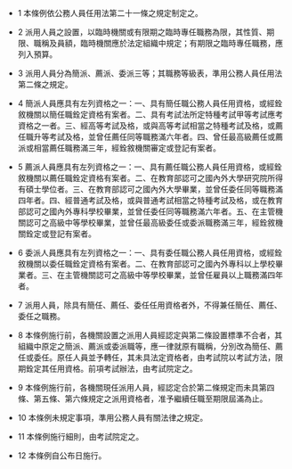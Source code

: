 * 1 本條例依公務人員任用法第二十一條之規定制定之。

* 2 派用人員之設置，以臨時機關或有限期之臨時專任職務為限，其性質、期限、職稱及員額，臨時機關應於法定組織中規定；有期限之臨時專任職務，應列入預算。

* 3 派用人員分為簡派、薦派、委派三等；其職務等級表，準用公務人員任用法第二條之規定。

* 4 簡派人員應具有左列資格之一：一、具有簡任職公務人員任用資格，或經銓敘機關以簡任職銓定資格有案者。二、具有考試法所定特種考試甲等考試應考資格之一者。三、經高等考試及格，或與高等考試相當之特種考試及格，或薦任職升等考試及格，並曾任薦任同等職務滿六年者。四、曾任最高級薦任或薦派或相當薦任職務滿三年，經銓敘機關審定或登記有案者。

* 5 薦派人員應具有左列資格之一：一、具有薦任職公務人員任用資格，或經銓敘機關以薦任職銓定資格有案者。二、在教育部認可之國內外大學研究院所得有碩士學位者。三、在教育部認可之國內外大學畢業，並曾任委任同等職務滿四年者。四、經普通考試及格，或與普通考試相當之特種考試及格，或在教育部認可之國內外專科學校畢業，並曾任委任同等職務滿六年者。五、在主管機關認可之高級中等學校畢業，並曾任最高級委任或委派職務滿三年，經銓敘機關銓定或登記有案者。

* 6 委派人員應具有左列資格之一：一、具有委任職公務人員任用資格，或經銓敘機關以委任職銓定資格有案者。二、在教育部認可之國內外專科以上學校畢業者。三、在主管機關認可之高級中等學校畢業，並曾任雇員以上職務滿四年者。

* 7 派用人員，除具有簡任、薦任、委任任用資格者外，不得兼任簡任、薦任、委任之職務。

* 8 本條例施行前，各機關設置之派用人員經認定與第二條設置標準不合者，其組織中原定之簡派、薦派或委派職等，應一律就原有職稱，分別改為簡任、薦任或委任。原任人員並予轉任，其未具法定資格者，由考試院以考試方法，限期銓定其任用資格。前項考試辦法，由考試院定之。

* 9 本條例施行前，各機關現任派用人員，經認定合於第二條規定而未具第四條、第五條、第六條規定之派用資格者，准予繼續任職至期限屆滿為止。

* 10 本條例未規定事項，準用公務人員有關法律之規定。

* 11 本條例施行細則，由考試院定之。

* 12 本條例自公布日施行。

